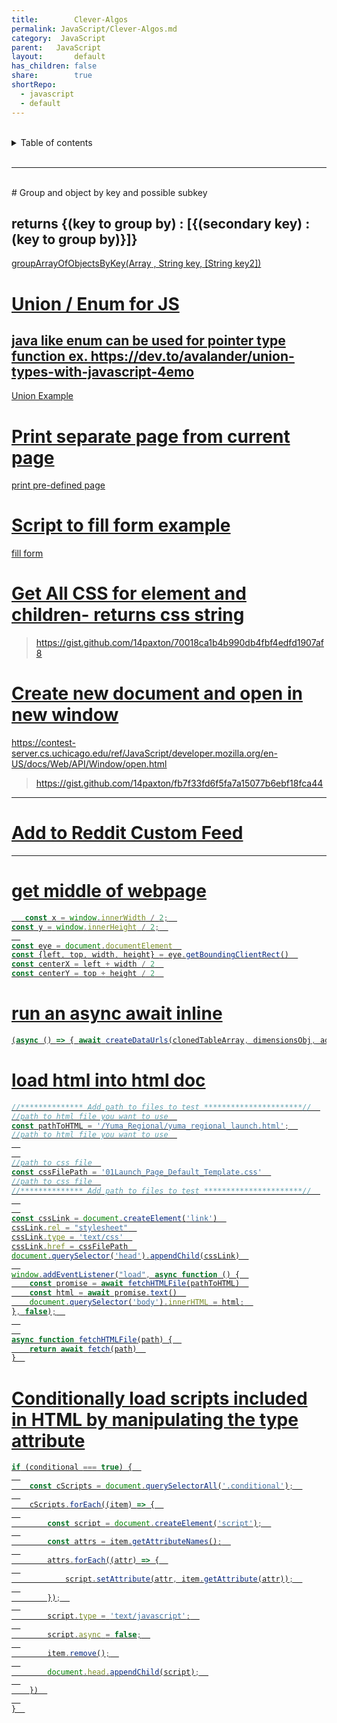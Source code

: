 ```yaml
---  
title:        Clever-Algos  
permalink: JavaScript/Clever-Algos.md  
category:  JavaScript  
parent:   JavaScript  
layout:       default  
has_children: false  
share:        true  
shortRepo:  
  - javascript  
  - default            
---  
```

  
  
<br/>            
  
<details markdown="block">                  
<summary>                  
Table of contents                  
</summary>                  
{: .text-delta }                  
1. TOC                  
{:toc}                  
</details>                  
  
<br/>                  
  
***                  
  
<br/>  
# Group and object by key and possible subkey  
  
## returns {(key to group by) : [{(secondary key) : (key to group by)}]}  
  
<a href="https://gist.github.com/14paxton/a87f5d47aaf678e89a1dfeffa51b46d9"> groupArrayOfObjectsByKey(Array<Object> , String key, [String key2]) </a>  
  
# Union / Enum for JS  
  
## java like enum can be used for pointer type function ex. https://dev.to/avalander/union-types-with-javascript-4emo  
  
  <a href="https://gist.github.com/14paxton/685637fd8c513c7539a10f66b2386cfe"> Union Example </a>   
  
# Print separate page from current page  
  
<a href="https://gist.github.com/14paxton/8bf4b0df10a7c4add52c9d4d2da88879"> print pre-defined page </a>  
  
# Script to fill form example  
  
<a href="https://gist.github.com/14paxton/fedc95a9b660e1625373bea6f92e4648"> fill form </a>  
  
# Get All CSS for element and children- returns css string  
  
> https://gist.github.com/14paxton/70018ca1b4b990db4fbf4edfd1907af8  
  
# Create new document and open in new window  
  
https://contest-server.cs.uchicago.edu/ref/JavaScript/developer.mozilla.org/en-US/docs/Web/API/Window/open.html  
  
> https://gist.github.com/14paxton/fb7f33fd6f5fa7a15077b6ebf18fca44  
  
---  
# [Add to Reddit Custom Feed](https://gist.github.com/14paxton/63944ec7e8bcd0e7ee9b97e3dc6fd48e)  
---  
  
# get middle of webpage  
  
```javascript  
   const x = window.innerWidth / 2;  
const y = window.innerHeight / 2;  
  
const eye = document.documentElement  
const {left, top, width, height} = eye.getBoundingClientRect()  
const centerX = left + width / 2  
const centerY = top + height / 2  
```  
  
# run an async await inline  
  
```javascript  
(async () => { await createDataUrls(clonedTableArray, dimensionsObj, additionalSlides, resolveURLCreation, rejectURL)})()  
```  
  
# load html into html doc  
  
```javascript  
//************** Add path to files to test **********************//  
//path to html file you want to use  
const pathToHTML = '/Yuma_Regional/yuma_regional_launch.html';  
//path to html file you want to use  
  
  
//path to css file  
const cssFilePath = '01Launch_Page_Default_Template.css'  
//path to css file  
//************** Add path to files to test **********************//  
  
  
const cssLink = document.createElement('link')  
cssLink.rel = "stylesheet"  
cssLink.type = 'text/css'  
cssLink.href = cssFilePath  
document.querySelector('head').appendChild(cssLink)  
  
window.addEventListener("load", async function () {  
    const promise = await fetchHTMLFile(pathToHTML)  
    const html = await promise.text()  
    document.querySelector('body').innerHTML = html;  
}, false);  
  
  
async function fetchHTMLFile(path) {  
    return await fetch(path)  
}  
```  
  
# Conditionally load scripts included in HTML by manipulating the type attribute  
  
```javascript  
if (conditional === true) {  
  
    const cScripts = document.querySelectorAll('.conditional');  
  
    cScripts.forEach((item) => {  
  
        const script = document.createElement('script');  
  
        const attrs = item.getAttributeNames();  
  
        attrs.forEach((attr) => {  
  
            script.setAttribute(attr, item.getAttribute(attr));  
  
        });  
  
        script.type = 'text/javascript';  
  
        script.async = false;  
  
        item.remove();  
  
        document.head.appendChild(script);  
  
    })  
  
}  
```